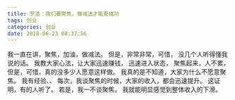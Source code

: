 ```yaml
---
title: 罗浩：我们要聚焦，做减法才能更成功
tags: 创业
categories: 创业
date: 2018-06-23 08:37:56
---
```


我一直在讲，聚焦，加油，做减法。
但是，非常非常，可惜，
没几个人听得懂我说的话。
我教大家心法，让大家迅速赚钱，
迅速进入状态，
聚焦起来，人不累，但是，可惜，真的没多少人愿意这样做。
我真的是不知道，大家为什么不愿意聚焦。
我有经验、、
每次，我谈聚焦的时候，大家的收入，都会迅速提升。
这证明，有的人听了。
若是，我一不谈聚焦。
我就能明显感觉到整体收入的下滑。